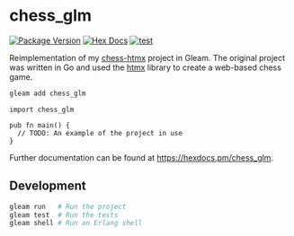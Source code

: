 # chess_glm

[![Package Version](https://img.shields.io/hexpm/v/chess_glm)](https://hex.pm/packages/chess_glm)
[![Hex Docs](https://img.shields.io/badge/hex-docs-ffaff3)](https://hexdocs.pm/chess_glm/)
[![test](https://github.com/Qinbeans/chess-glm/actions/workflows/test.yml/badge.svg)](https://github.com/Qinbeans/chess-glm/actions/workflows/test.yml)

Reimplementation of my [chess-htmx](https://github.com/Qinbeans/chess-htmx) project in Gleam. The original project was written in Go and used the [htmx](https://htmx.org/) library to create a web-based chess game.

```sh
gleam add chess_glm
```
```gleam
import chess_glm

pub fn main() {
  // TODO: An example of the project in use
}
```

Further documentation can be found at <https://hexdocs.pm/chess_glm>.

## Development

```sh
gleam run   # Run the project
gleam test  # Run the tests
gleam shell # Run an Erlang shell
```
